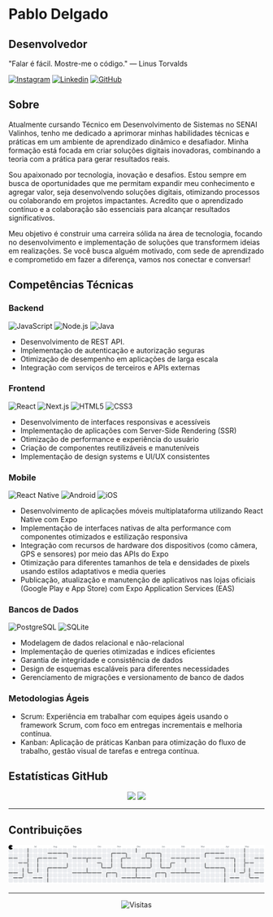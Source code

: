 # Pablo Delgado

## Desenvolvedor

"Falar é fácil. Mostre-me o código." — Linus Torvalds

[![Instagram](https://img.shields.io/badge/Instagram-E4405F?style=for-the-badge&logo=instagram&logoColor=white)](https://https://www.instagram.com/jr_delgado26?igsh=bGdudHR4bm9tM2V3)
[![Linkedin](https://img.shields.io/badge/LinkedIn-0077B5?style=for-the-badge&logo=linkedin&logoColor=white)](https://www.linkedin.com/in/pablo-j%C3%BAnior-delgado-de-abreu-7909b62b1?utm_source=share&utm_campaign=share_via&utm_content=profile&utm_medium=android_app)
<a href="https://github.com/pablodelgado26"><img src="https://img.shields.io/badge/GitHub-100000?style=for-the-badge&logo=github&logoColor=white" alt="GitHub"/></a>


## Sobre

Atualmente cursando Técnico em Desenvolvimento de Sistemas no SENAI Valinhos, tenho me dedicado a aprimorar minhas habilidades técnicas e práticas em um ambiente de aprendizado dinâmico e desafiador. Minha formação está focada em criar soluções digitais inovadoras, combinando a teoria com a prática para gerar resultados reais.

Sou apaixonado por tecnologia, inovação e desafios. Estou sempre em busca de oportunidades que me permitam expandir meu conhecimento e agregar valor, seja desenvolvendo soluções digitais, otimizando processos ou colaborando em projetos impactantes. Acredito que o aprendizado contínuo e a colaboração são essenciais para alcançar resultados significativos.

Meu objetivo é construir uma carreira sólida na área de tecnologia, focando no desenvolvimento e implementação de soluções que transformem ideias em realizações. Se você busca alguém motivado, com sede de aprendizado e comprometido em fazer a diferença, vamos nos conectar e conversar!


## Competências Técnicas

### Backend

<div>
<img src="https://img.shields.io/badge/JavaScript-F7DF1E?style=for-the-badge&logo=javascript&logoColor=black" alt="JavaScript"/>
<img src="https://img.shields.io/badge/Node.js-339933?style=for-the-badge&logo=node.js&logoColor=white" alt="Node.js"/>
<img src="https://img.shields.io/badge/Java-ED8B00?style=for-the-badge&logo=openjdk&logoColor=white" alt="Java"/>

</div>

- Desenvolvimento de REST API.
- Implementação de autenticação e autorização seguras
- Otimização de desempenho em aplicações de larga escala
- Integração com serviços de terceiros e APIs externas

### Frontend

<div>
<img src="https://img.shields.io/badge/React-20232A?style=for-the-badge&logo=react&logoColor=61DAFB" alt="React"/>
<img src="https://img.shields.io/badge/Next.js-000000?style=for-the-badge&logo=next.js&logoColor=white" alt="Next.js"/>
<img src="https://img.shields.io/badge/HTML5-E34F26?style=for-the-badge&logo=html5&logoColor=white" alt="HTML5"/>
<img src="https://img.shields.io/badge/CSS3-1572B6?style=for-the-badge&logo=css3&logoColor=white" alt="CSS3"/>
</div>

- Desenvolvimento de interfaces responsivas e acessíveis
- Implementação de aplicações com Server-Side Rendering (SSR)
- Otimização de performance e experiência do usuário
- Criação de componentes reutilizáveis e manuteníveis
- Implementação de design systems e UI/UX consistentes

### Mobile

<div>
<img src="https://img.shields.io/badge/React_Native-20232A?style=for-the-badge&logo=react&logoColor=61DAFB" alt="React Native"/>
<img src="https://img.shields.io/badge/Android-3DDC84?style=for-the-badge&logo=android&logoColor=white" alt="Android"/>
<img src="https://img.shields.io/badge/iOS-000000?style=for-the-badge&logo=apple&logoColor=white" alt="iOS"/>
</div>

- Desenvolvimento de aplicações móveis multiplataforma utilizando React Native com Expo
- Implementação de interfaces nativas de alta performance com componentes otimizados e estilização responsiva
- Integração com recursos de hardware dos dispositivos (como câmera, GPS e sensores) por meio das APIs do Expo
- Otimização para diferentes tamanhos de tela e densidades de pixels usando estilos adaptativos e media queries
- Publicação, atualização e manutenção de aplicativos nas lojas oficiais (Google Play e App Store) com Expo Application Services (EAS)

### Bancos de Dados

<div>
<img src="https://img.shields.io/badge/PostgreSQL-316192?style=for-the-badge&logo=postgresql&logoColor=white" alt="PostgreSQL"/>
<img src="https://img.shields.io/badge/SQLite-003B57?style=for-the-badge&logo=sqlite&logoColor=white" alt="SQLite"/>
</div>

- Modelagem de dados relacional e não-relacional
- Implementação de queries otimizadas e índices eficientes
- Garantia de integridade e consistência de dados
- Design de esquemas escaláveis para diferentes necessidades
- Gerenciamento de migrações e versionamento de banco de dados

### Metodologias Ágeis

- Scrum: Experiência em trabalhar com equipes ágeis usando o framework Scrum, com foco em entregas incrementais e melhoria contínua.
- Kanban: Aplicação de práticas Kanban para otimização do fluxo de trabalho, gestão visual de tarefas e entrega contínua.


## Estatísticas GitHub

<div align="center">
  <img height="180em" src="https://github-readme-stats.vercel.app/api?username=pablodelgado26&show_icons=true&theme=react&include_all_commits=true&count_private=true"/>
  <img height="180em" src="https://github-readme-stats.vercel.app/api/top-langs/?username=pablodelgado26&layout=compact&langs_count=8&theme=react&cache_seconds=0"/>
</div>

---


## Contribuições

<picture>
  <source media="(prefers-color-scheme: dark)" srcset="https://raw.githubusercontent.com/pablodelgado26/pablodelgado26/output/pacman-contribution-graph-dark.svg">
  <source media="(prefers-color-scheme: light)" srcset="https://raw.githubusercontent.com/pablodelgado26/pablodelgado26/output/pacman-contribution-graph.svg">
  <img alt="Pac-Man contribution graph" src="https://raw.githubusercontent.com/pablodelgado26/pablodelgado26/output/pacman-contribution-graph.svg">
</picture>

---

<div align="center">
  <img src="https://komarev.com/ghpvc/?username=pablodelgado26&color=blue&style=flat-square&label=Visualizações+do+Perfil" alt="Visitas" />
</div>

